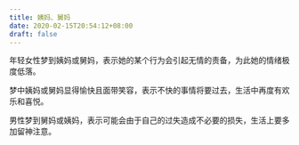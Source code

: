 ```yaml
---
title: 姨妈、舅妈
date: 2020-02-15T20:54:12+08:00
draft: false
---
```


年轻女性梦到姨妈或舅妈，表示她的某个行为会引起无情的责备，为此她的情绪极度低落。



梦中姨妈或舅妈显得愉快且面带笑容，表示不快的事情将要过去，生活中再度有欢乐和喜悦。



男性梦到舅妈或姨妈，表示可能会由于自己的过失造成不必要的损失，生活上要多加留神注意。

